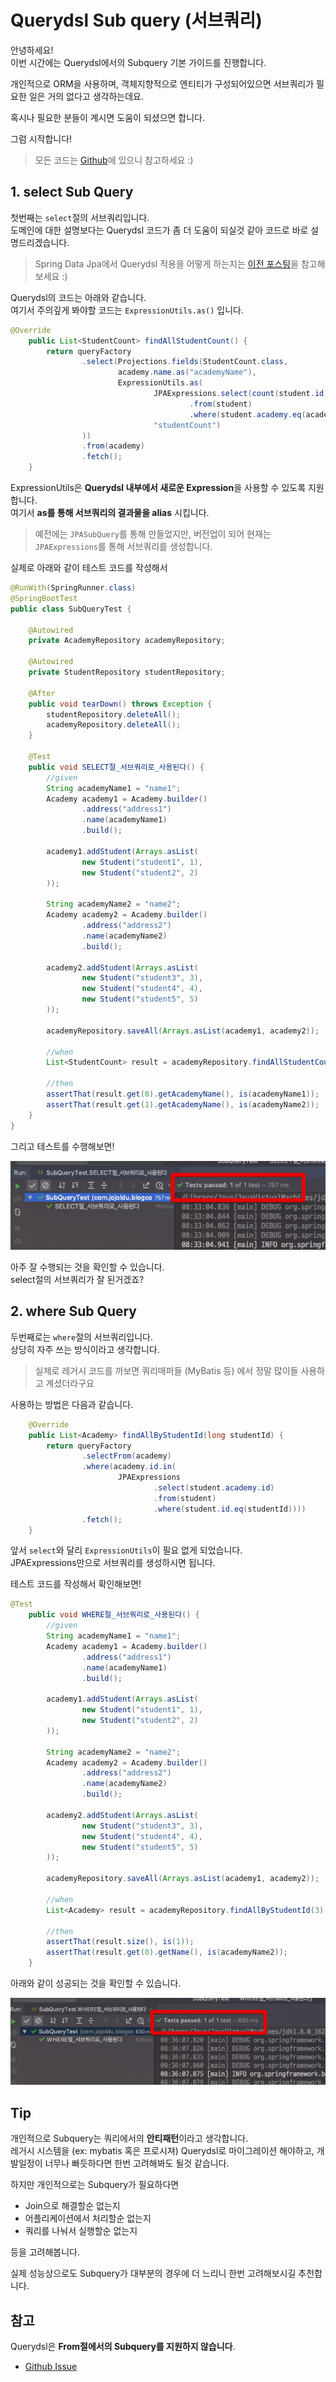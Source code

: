 # Querydsl Sub query (서브쿼리)

안녕하세요!  
이번 시간에는 Querydsl에서의 Subquery 기본 가이드를 진행합니다.  
  
개인적으로 ORM을 사용하며, 객체지향적으로 엔티티가 구성되어있으면 서브쿼리가 필요한 일은 거의 없다고 생각하는데요.  
  
혹시나 필요한 분들이 계시면 도움이 되셨으면 합니다.  
  
그럼 시작합니다!

> 모든 코드는 [Github](https://github.com/jojoldu/blog-code/tree/master/spring-boot-querydsl)에 있으니 참고하세요 :)

## 1. select Sub Query

첫번째는 ```select```절의 서브쿼리입니다.  
도메인에 대한 설명보다는 Querydsl 코드가 좀 더 도움이 되실것 같아 코드로 바로 설명드리겠습니다.

> Spring Data Jpa에서 Querydsl 적용을 어떻게 하는지는 [이전 포스팅](https://jojoldu.tistory.com/372)을 참고해보세요 :)

Querydsl의 코드는 아래와 같습니다.  
여기서 주의깊게 봐야할 코드는 ```ExpressionUtils.as()``` 입니다.

```java
@Override
    public List<StudentCount> findAllStudentCount() {
        return queryFactory
                .select(Projections.fields(StudentCount.class,
                        academy.name.as("academyName"),
                        ExpressionUtils.as(
                                JPAExpressions.select(count(student.id))
                                        .from(student)
                                        .where(student.academy.eq(academy)),
                                "studentCount")
                ))
                .from(academy)
                .fetch();
    }
```

ExpressionUtils은 **Querydsl 내부에서 새로운 Expression**을 사용할 수 있도록 지원합니다.  
여기서 **as를 통해 서브쿼리의 결과물을 alias** 시킵니다.  

> 예전에는 ```JPASubQuery```를 통해 만들었지만, 버전업이 되어 현재는 ```JPAExpressions```를 통해 서브쿼리를 생성합니다.
  
실제로 아래와 같이 테스트 코드를 작성해서

```java
@RunWith(SpringRunner.class)
@SpringBootTest
public class SubQueryTest {

    @Autowired
    private AcademyRepository academyRepository;

    @Autowired
    private StudentRepository studentRepository;

    @After
    public void tearDown() throws Exception {
        studentRepository.deleteAll();
        academyRepository.deleteAll();
    }

    @Test
    public void SELECT절_서브쿼리로_사용된다() {
        //given
        String academyName1 = "name1";
        Academy academy1 = Academy.builder()
                .address("address1")
                .name(academyName1)
                .build();

        academy1.addStudent(Arrays.asList(
                new Student("student1", 1),
                new Student("student2", 2)
        ));

        String academyName2 = "name2";
        Academy academy2 = Academy.builder()
                .address("address2")
                .name(academyName2)
                .build();

        academy2.addStudent(Arrays.asList(
                new Student("student3", 3),
                new Student("student4", 4),
                new Student("student5", 5)
        ));

        academyRepository.saveAll(Arrays.asList(academy1, academy2));

        //when
        List<StudentCount> result = academyRepository.findAllStudentCount();

        //then
        assertThat(result.get(0).getAcademyName(), is(academyName1));
        assertThat(result.get(1).getAcademyName(), is(academyName2));
    }
}
```

그리고 테스트를 수행해보면!

![1](./images/1.png)

아주 잘 수행되는 것을 확인할 수 있습니다.  
select절의 서브쿼리가 잘 된거겠죠?

## 2. where Sub Query

두번째로는 ```where```절의 서브쿼리입니다.  
상당히 자주 쓰는 방식이라고 생각합니다.  

> 실제로 레거시 코드를 까보면 쿼리매퍼들 (MyBatis 등) 에서 정말 많이들 사용하고 계셨더라구요

사용하는 방법은 다음과 같습니다.

```java
    @Override
    public List<Academy> findAllByStudentId(long studentId) {
        return queryFactory
                .selectFrom(academy)
                .where(academy.id.in(
                        JPAExpressions
                                .select(student.academy.id)
                                .from(student)
                                .where(student.id.eq(studentId))))
                .fetch();
    }
```

앞서 ```select```와 달리 ```ExpressionUtils```이 필요 없게 되었습니다.  
JPAExpressions만으로 서브쿼리를 생성하시면 됩니다.  
  
테스트 코드를 작성해서 확인해보면!

```java
@Test
    public void WHERE절_서브쿼리로_사용된다() {
        //given
        String academyName1 = "name1";
        Academy academy1 = Academy.builder()
                .address("address1")
                .name(academyName1)
                .build();

        academy1.addStudent(Arrays.asList(
                new Student("student1", 1),
                new Student("student2", 2)
        ));

        String academyName2 = "name2";
        Academy academy2 = Academy.builder()
                .address("address2")
                .name(academyName2)
                .build();

        academy2.addStudent(Arrays.asList(
                new Student("student3", 3),
                new Student("student4", 4),
                new Student("student5", 5)
        ));

        academyRepository.saveAll(Arrays.asList(academy1, academy2));

        //when
        List<Academy> result = academyRepository.findAllByStudentId(3);

        //then
        assertThat(result.size(), is(1));
        assertThat(result.get(0).getName(), is(academyName2));
    }
```

아래와 같이 성공되는 것을 확인할 수 있습니다.

![2](./images/2.png)

## Tip

개인적으로 Subquery는 쿼리에서의 **안티패턴**이라고 생각합니다.  
레거시 시스템을 (ex: mybatis 혹은 프로시져) Querydsl로 마이그레이션 해야하고, 개발일정이 너무나 빠듯하다면 한번 고려해봐도 될것 같습니다.  
  
하지만 개인적으로는 Subquery가 필요하다면

* Join으로 해결할순 없는지
* 어플리케이션에서 처리할순 없는지
* 쿼리를 나눠서 실행할순 없는지

등을 고려해봅니다.  
  
실제 성능상으로도 Subquery가 대부분의 경우에 더 느리니 한번 고려해보시길 추천합니다.  

## 참고

Querydsl은 **From절에서의 Subquery를 지원하지 않습니다**.

* [Github Issue](https://github.com/querydsl/querydsl/issues/2185)